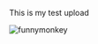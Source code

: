 This is my test upload

![funnymonkey](https://i.ytimg.com/vi/4rv0G6p2jZ4/hqdefault.jpg "monkey here")



